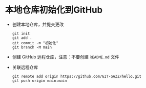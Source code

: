 # 本地仓库初始化到GitHub

- 创建本地仓库，并提交更改

  ```shell
  git init
  git add .
  git commit -m "初始化"
  git branch -M main
  ```

- 创建 GitHub 远程仓库，注意：不要创建 `README.md` 文件

- 关联远程仓库

  ```shell
  git remote add origin https://github.com/GIT-GAZZ/hello.git
  git push origin main:main
  ```

  